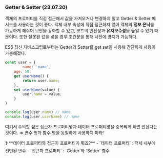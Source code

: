### Getter & Setter (23.07.20)

객체의 프로퍼티를 직접 접근해서 값을 가져오거나 변경하지 말고 Getter & Setter 메서드를 사용하는 것이 좋다. 객체 내부 속성에 직접 접근하지 않아 객체의 **정보 은닉**을 가능하게 해주어 보안을 강화할 수 있고, 코드의 안전성과 **유지보수성**을 높일 수 있기 때문이다. 또한 잘못된 값을 넣을 경우 조건문을 통해 사전에 방지가 가능하다.

ES6 최신 자바스크립트부터는 Getter와 Setter를 get set을 사용해 간단하게 사용이 가능해졌다.

```jsx
const user = {
		name: 'name',
    age: 50,
    get userName() {
    	return user.name;
    },
    set userName(value) {
    	user.name = value;
    }
}

console.log(user.name) // name
console.log(user.userName) // name
```

여기서 주의할 점은 접근자 프로퍼티명과 데이터 프로퍼티명을 중복되게 하면 안된다는 것이다. ⇒ 변수 명과 함수 명을 동일하게 사용하지 마라!

<aside>
❓ **데이터 프로퍼티와 접근자 프로퍼티가 뭐죠?**
- `데이터 프로퍼티` : 객체 내부에 선언된 변수
- `접근자 프로퍼티` : `Getter`와 `Setter` 함수

</aside>
